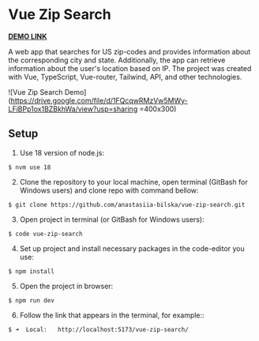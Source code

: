# Vue Zip Search

**[DEMO LINK](https://anastasiia-bilska.github.io/vue-zip-search/#/search)**

A web app that searches for US zip-codes and provides information about the corresponding city and state. Additionally, the app can retrieve information about the user's location based on IP. The project was created with Vue, TypeScript, Vue-router, Tailwind, API, and other technologies.

![Vue Zip Search Demo](https://drive.google.com/file/d/1FQcqwRMzVw5MWy-LFiBPp1ox1BZBkhWa/view?usp=sharing =400x300)

## Setup
1. Use 18 version of node.js:
```
$ nvm use 18
```

2. Clone the repository to your local machine, open terminal (GitBash for Windows users) and clone repo with command bellow:
```
$ git clone https://github.com/anastasiia-bilska/vue-zip-search.git
```

3. Open project in terminal (or GitBash for Windows users):
```
$ code vue-zip-search
```

4. Set up project and install necessary packages in the code-editor you use:
```
$ npm install
```

5. Open the project in browser:
```
$ npm run dev
```

6. Follow the link that appears in the terminal, for example::
```
$ ➜  Local:   http://localhost:5173/vue-zip-search/
```

